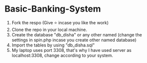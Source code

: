 # Basic-Banking-System


  
1. Fork the respo (Give ⭐ incase you like the work)
2. Clone the repo in your local machine.
3. Create the database "db_disha" or any other named (change the settings in spin.php incase you create other named database)
4. Import the tables by using "db_disha.sql"
5. My laptop uses port 3308, that's why I have used server as localhost:3308, change according to your system.